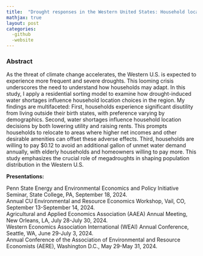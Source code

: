 ```yaml
---
title:  "Drought responses in the Western United States: Household location choice and housing market feedback (Job market paper)"
mathjax: true
layout: post
categories: 
  -github
  -website
---
```


### Abstract
As the threat of climate change accelerates, the Western U.S. is expected to experience more frequent and severe droughts. This looming crisis underscores the need to understand how households may adapt. In this study, I apply a residential sorting model to examine how drought-induced water shortages influence household location choices in the region. My findings are multifaceted: First, households experience significant disutility from living outside their birth states, with preference varying by demographics. Second, water shortages influence household location decisions by both lowering utility and raising rents. This prompts households to relocate to areas where higher net incomes and other desirable amenities can offset these adverse effects.  Third, households are willing to pay $0.12 to avoid an additional gallon of unmet water demand annually, with elderly households and homeowners willing to pay more. This study emphasizes the crucial role of megadroughts in shaping population distribution in the Western U.S.

**Presentations:**   

Penn State Energy and Environmental Economics and Policy Initiative Seminar, State College, PA, September 18, 2024.  
Annual CU Environmental and Resource Economics Workshop, Vail, CO, September 13-September 14, 2024.  
Agricultural and Applied Economics Association (AAEA) Annual Meeting, New Orleans, LA, July 28-July 30, 2024.  
Western Economics Association International (WEAI) Annual Conference, Seattle, WA, June 29-July 3, 2024.  
Annual Conference of the Association of Environmental and Resource Economists (AERE), Washington D.C., May 29-May 31, 2024.  
  
  

